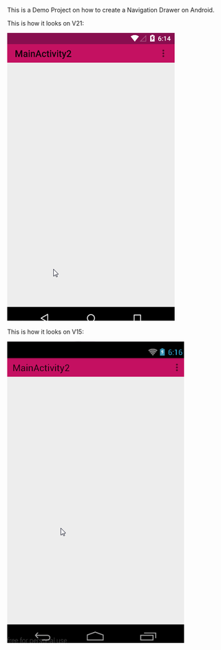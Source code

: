 This is a Demo Project on how to create a Navigation Drawer on Android.

This is how it looks on V21:

![AndroidNavDrawer](https://github.com/eeandrew/AndroidNavDrawer/blob/master/demo-v21.gif)

This is how it looks on V15:

![AndroidNavDrawer](https://github.com/eeandrew/AndroidNavDrawer/blob/master/demo-v15.gif)
